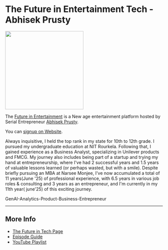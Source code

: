 # The Future in Entertainment Tech - Abhisek Prusty

<img src="[https://ibb.co/jvtFKCgh]" width="250">

The [Future in Entertainment](https://www.pustakai.com/) is a New age entertainment platform hosted by Serial Entrepreneur [Abhisek Prusty](https://www.linkedin.com/in/abhisek-prusty1/).

You can [signup on Website](https://www.pustakai.com/).

Always inquisitive, I held the top rank in my state for 10th to 12th grade. I pursued my undergraduate education at NIT Rourkela. Following that, I gained experience as a Business Analyst, specializing in Unilever products and FMCG. My journey also includes being part of a startup and trying my hand at entrepreneurship, where I've had 2 successful years and 1.5 years of valuable lessons learned (or perhaps wasted, but with a smile). Despite briefly pursuing an MBA at Narsee Monjee, I've now accumulated a total of 11 years(June '25) of professional experience, with 6.5 years in various job roles & consulting and 3 years as an entrepreneur, and I'm currently in my 11th year( june'25) of this exciting journey.

GenAI-Analytics-Product-Business-Entrepreneur

---
## More Info
- [The Future in Tech Page](https://www.pustakai.com/)
- [Episode Guide](https://youtube.com/shorts/a30_2LbPpwg?si=KBgxnbjmiv0yixCS)
- [YouTube Playlist](https://www.instagram.com/reel/DF9fUgsJUAP/?utm_source=ig_web_copy_link&igsh=MzRlODBiNWFlZA==)

